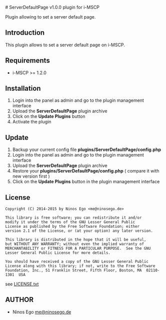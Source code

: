 # ServerDefaultPage v1.0.0 plugin for i-MSCP

Plugin allowing to set a server default page.

## Introduction

This plugin allows to set a server default page on i-MSCP.

## Requirements

* i-MSCP >= 1.2.0

## Installation

1. Login into the panel as admin and go to the plugin management interface
2. Upload the **ServerDefaultPage** plugin archive
3. Click on the **Update Plugins** button
4. Activate the plugin

## Update

1. Backup your current config file **plugins/ServerDefaultPage/config.php**
2. Login into the panel as admin and go to the plugin management interface
3. Upload the **ServerDefaultPage** plugin archive
4. Restore your **plugins/ServerDefaultPage/config.php** ( compare it with new version first )
5. Click on the **Update Plugins** button in the plugin management interface

## License

	Copyright (C) 2014-2015 by Ninos Ego <me@ninosego.de>
	
	This library is free software; you can redistribute it and/or
	modify it under the terms of the GNU Lesser General Public
	License as published by the Free Software Foundation; either
	version 2.1 of the License, or (at your option) any later version.
	
	This library is distributed in the hope that it will be useful,
	but WITHOUT ANY WARRANTY; without even the implied warranty of
	MERCHANTABILITY or FITNESS FOR A PARTICULAR PURPOSE.  See the GNU
	Lesser General Public License for more details.
	
	You should have received a copy of the GNU Lesser General Public
	License along with this library; if not, write to the Free Software
	Foundation, Inc., 51 Franklin Street, Fifth Floor, Boston, MA  02110-1301  USA

 see [LICENSE.txt](LICENSE.txt)

## AUTHOR

 * Ninos Ego <me@ninosego.de>
